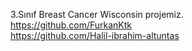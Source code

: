 3.Sınıf Breast Cancer Wisconsin projemiz.		    
https://github.com/FurkanKtk		    
https://github.com/Halil-ibrahim-altuntas		    
